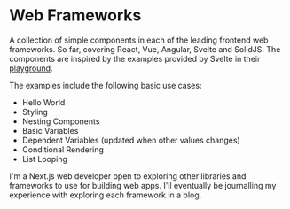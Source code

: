 # Web Frameworks

A collection of simple components in each of the leading frontend web frameworks. So far, covering React, Vue, Angular, Svelte and SolidJS. The components are inspired by the examples provided by Svelte in their [playground]( https://svelte.dev/examples/hello-world).

The examples include the following basic use cases: 
 - Hello World
 - Styling
 - Nesting Components
 - Basic Variables
 - Dependent Variables (updated when other values changes)
 - Conditional Rendering
 - List Looping

I'm a Next.js web developer open to exploring other libraries and frameworks to use for building web apps. I'll eventually be journalling my experience with exploring each framework in a blog.
